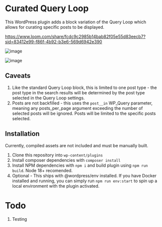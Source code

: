 # Curated Query Loop

This WordPress plugin adds a block variation of the Query Loop which allows for curating specific posts to be displayed. 

https://www.loom.com/share/fcdc9c2985b14bab82f05e55d83eecb7?sid=83412e99-f86f-4b92-b3e6-569d6942e390

![image](https://github.com/psorensen/curated-query-loop/assets/6152801/5d12e0d4-41bf-4eb2-b7c3-3e5852aea57e)


![image](https://github.com/psorensen/query-loop-post-picker/assets/6152801/944fcdda-9cc2-48b6-b585-f94f81c45093)

## Caveats

1. Like the standard Query Loop block, this is limited to one post type - the post type in the search results will be determined by the post type selected in the Query Loop settings.
2. Posts are not backfilled - this uses the `post__in` WP_Query parameter, meaning any posts_per_page argument exceeding the number of selected posts will be ignored. Posts will be limited to the specific posts selected.

## Installation
Currently, compiled assets are not included and must be manually built.
1. Clone this repository into `wp-content/plugins`
2. Install composer dependencies with `composer install`
3. Install NPM dependencies with `npm i` and build plugin using `npm run build`. Node 18+ recomended.
4. Optional - This ships with @wordpress/env installed. If you have Docker installed and running, you can simply run `npm run env:start` to spin up a local environment with the plugin activated.

# Todo
1. Testing
